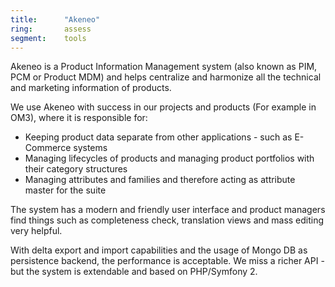```yaml
---
title:      "Akeneo"
ring:       assess
segment:    tools
---
```


Akeneo is a Product Information Management system (also known as PIM, PCM or Product MDM) and helps centralize and harmonize all the technical and marketing information of products.

We use Akeneo with success in our projects and products (For example in OM3), where it is responsible for:

-   Keeping product data separate from other applications - such as E-Commerce systems
-   Managing lifecycles of products and managing product portfolios with their category structures
-   Managing attributes and families and therefore acting as attribute master for the suite

The system has a modern and friendly user interface and product managers find things such as completeness check, translation views and mass editing very helpful.

With delta export and import capabilities and the usage of Mongo DB as persistence backend, the performance is acceptable. We miss a richer API - but the system is extendable and based on PHP/Symfony 2.
